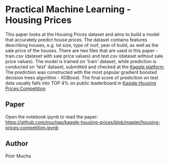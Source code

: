 # Practical Machine Learning - Housing Prices 

This paper looks at the Housing Prices dataset and aims to build a model that accurately predict house prices. The dataset contains features describing houses, e.g. lot size, type of roof, year of build, as well as the sale price of the houses. There are two files that are used in this paper - train.csv (dateset with sale price values) and test.csv (dataset without sale price values). The model is trained on 'train' dataset, while prediction is conducted on 'test' dataset, submitted and checked at the [Kaggle platform](https://www.kaggle.com/c/home-data-for-ml-course). The prediction was constructed with the most popular gradient boosted decision trees algorithm - XGBoost. The final score of predicition on test data usually falls into TOP 4% on public leaderboard in [Kaggle Housing Prices Competition](https://www.kaggle.com/c/home-data-for-ml-course/leaderboard)

## Paper
Open the notebook ipynb to read the paper: <br>
https://github.com/muchap/kaggle-housing-prices/blob/master/housing-prices-competition.ipynb

## Author
Piotr Mucha

